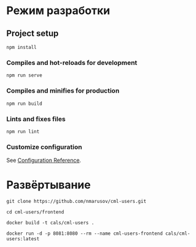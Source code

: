 # Режим разработки

## Project setup
```
npm install
```

### Compiles and hot-reloads for development
```
npm run serve
```

### Compiles and minifies for production
```
npm run build
```

### Lints and fixes files
```
npm run lint
```

### Customize configuration
See [Configuration Reference](https://cli.vuejs.org/config/).

# Развёртывание
```
git clone https://github.com/nmarusov/cml-users.git

cd cml-users/frontend

docker build -t cals/cml-users .

docker run -d -p 8081:8080 --rm --name cml-users-frontend cals/cml-users:latest
```